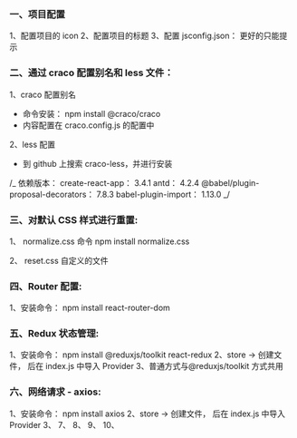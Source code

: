 ### 一、项目配置

1、配置项目的 icon
2、配置项目的标题
3、配置 jsconfig.json： 更好的只能提示

### 二、通过 craco 配置别名和 less 文件：

1、craco 配置别名

- 命令安装： npm install @craco/craco
- 内容配置在 craco.config.js 的配置中

2、less 配置

- 到 github 上搜索 craco-less，并进行安装

/_
依赖版本：
create-react-app： 3.4.1
antd： 4.2.4
@babel/plugin-proposal-decorators​​​​​​​： 7.8.3
babel-plugin-import​​​​​​​： 1.13.0
_/

### 三、对默认 CSS 样式进行重置:

1、 normalize.css
命令 npm install normalize.css

2、 reset.css
自定义的文件

### 四、Router 配置:

1、安装命令： npm install react-router-dom

### 五、Redux 状态管理:

1、安装命令： npm install @reduxjs/toolkit react-redux
2、store -> 创建文件， 后在 index.js 中导入 Provider
3、普通方式与@reduxjs/toolkit 方式共用

### 六、网络请求 - axios:

1、安装命令： npm install axios
2、store -> 创建文件， 后在 index.js 中导入 Provider
3、
7、
8、
9、
10、
